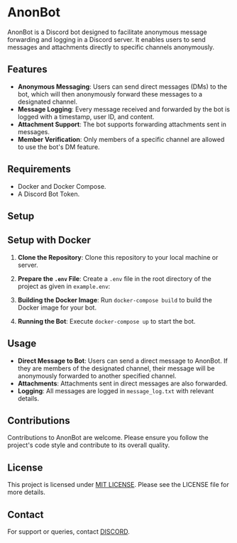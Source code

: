 # AnonBot

AnonBot is a Discord bot designed to facilitate anonymous message forwarding and logging in a Discord server. It enables users to send messages and attachments directly to specific channels anonymously.

## Features

- **Anonymous Messaging**: Users can send direct messages (DMs) to the bot, which will then anonymously forward these messages to a designated channel.
- **Message Logging**: Every message received and forwarded by the bot is logged with a timestamp, user ID, and content.
- **Attachment Support**: The bot supports forwarding attachments sent in messages.
- **Member Verification**: Only members of a specific channel are allowed to use the bot's DM feature.

## Requirements

- Docker and Docker Compose.
- A Discord Bot Token.

## Setup

## Setup with Docker

1. **Clone the Repository**:
   Clone this repository to your local machine or server.

2. **Prepare the `.env` File**:
   Create a `.env` file in the root directory of the project as given in `example.env`:

3. **Building the Docker Image**:
Run `docker-compose build` to build the Docker image for your bot.

4. **Running the Bot**:
Execute `docker-compose up` to start the bot.

## Usage

- **Direct Message to Bot**: Users can send a direct message to AnonBot. If they are members of the designated channel, their message will be anonymously forwarded to another specified channel.
- **Attachments**: Attachments sent in direct messages are also forwarded.
- **Logging**: All messages are logged in `message_log.txt` with relevant details.

## Contributions

Contributions to AnonBot are welcome. Please ensure you follow the project's code style and contribute to its overall quality.

## License

This project is licensed under [MIT LICENSE](https://opensource.org/license/mit/). Please see the LICENSE file for more details.

## Contact

For support or queries, contact [DISCORD](https://discord.gg/thorlabs).
